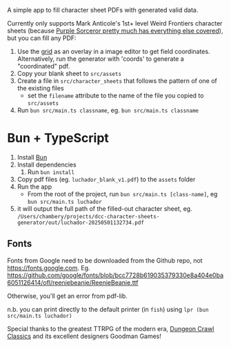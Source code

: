 A simple app to fill character sheet PDFs with generated valid data.

Currently only supports Mark Anticole's 1st+ level Weird Frontiers character sheets (because [Purple Sorceror pretty much has everything else covered](https://purplesorcerer.com/create_party.php)), but you can fill any PDF:

1. Use the [grid](https://github.com/chambery/dcc-character-sheet-generator/blob/052d387cb07f2af17190e3b889cf1d9234b5651f/src/assets/PDF%20Coordinates.png) as an overlay in a image editor to get field coordinates.  Alternatively, run the generator with 'coords' to generate a "coordinated" pdf.
2. Copy your blank sheet to `src/assets`
3. Create a file in `src/character_sheets` that follows the pattern of one of the existing files
   - set the `filename` attribute to the name of the file you copied to `src/assets`
5. Run `bun src/main.ts classname`, eg. `bun src/main.ts classname`


# Bun + TypeScript
1. Install [Bun](https://bun.sh/)
2. Install dependencies
   1. Run `bun install`
3. Copy pdf files (eg. `luchador_blank_v1.pdf`) to the `assets` folder
4. Run the app
   - From the root of the project, run `bun src/main.ts [class-name]`, eg `bun src/main.ts luchador`
5. it will output the full path of the filled-out character sheet, eg. `/Users/chambery/projects/dcc-character-sheets-generator/out/luchador-20250501132734.pdf`

## Fonts
Fonts from Google need to be downloaded from the Github repo, not https://fonts.google.com.  Eg. https://github.com/google/fonts/blob/bcc7728b619035379330e8a404e0ba6051126414/ofl/reeniebeanie/ReenieBeanie.ttf

Otherwise, you'll get an error from pdf-lib.

n.b. you can print directly to the default printer (in `fish`) using `lpr (bun src/main.ts luchador)`



Special thanks to the greatest TTRPG of the modern era, [Dungeon Crawl Classics](https://goodman-games.com/dungeon-crawl-classics-rpg/) and its excellent designers Goodman Games!
